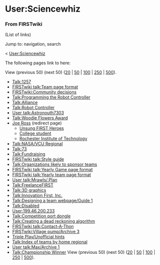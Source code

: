 # User:Sciencewhiz

### From FIRSTwiki

(List of links)

Jump to: navigation, search

&lt; [User:Sciencewhiz](/index.php?title=User:Sciencewhiz&redirect=no
"User:Sciencewhiz" )  

The following pages link to here:

View (previous 50) (next 50)
([20](/index.php?title=Special:Whatlinkshere/User:Sciencewhiz&limit=20&from=0
"Special:Whatlinkshere/User:Sciencewhiz" ) |
[50](/index.php?title=Special:Whatlinkshere/User:Sciencewhiz&limit=50&from=0
"Special:Whatlinkshere/User:Sciencewhiz" ) |
[100](/index.php?title=Special:Whatlinkshere/User:Sciencewhiz&limit=100&from=0
"Special:Whatlinkshere/User:Sciencewhiz" ) |
[250](/index.php?title=Special:Whatlinkshere/User:Sciencewhiz&limit=250&from=0
"Special:Whatlinkshere/User:Sciencewhiz" ) |
[500](/index.php?title=Special:Whatlinkshere/User:Sciencewhiz&limit=500&from=0
"Special:Whatlinkshere/User:Sciencewhiz" )).

  * [Talk:1257](Talk:1257 "Talk:1257" )
  * [FIRSTwiki talk:Team page format](FIRSTwiki_talk:Team_page_format "FIRSTwiki talk:Team page format" )
  * [FIRSTwiki:Community decisions](FIRSTwiki:Community_decisions "FIRSTwiki:Community decisions" )
  * [Talk:Programming the Robot Controller](Talk:Programming_the_Robot_Controller "Talk:Programming the Robot Controller" )
  * [Talk:Alliance](Talk:Alliance "Talk:Alliance" )
  * [Talk:Robot Controller](Talk:Robot_Controller "Talk:Robot Controller" )
  * [User talk:Astronouth7303](User_talk:Astronouth7303 "User talk:Astronouth7303" )
  * [Talk:Woodie Flowers Award](Talk:Woodie_Flowers_Award "Talk:Woodie Flowers Award" )
  * [Joe Ross](/index.php?title=Joe_Ross&redirect=no "Joe Ross" ) (redirect page) 
    * [Unsung FIRST Heroes](Unsung_FIRST_Heroes "Unsung FIRST Heroes" )
    * [College student](College_student "College student" )
    * [Rochester Institute of Technology](Rochester_Institute_of_Technology "Rochester Institute of Technology" )
  * [Talk:NASA/VCU Regional](Talk:NASA/VCU_Regional "Talk:NASA/VCU Regional" )
  * [Talk:73](Talk:73 "Talk:73" )
  * [Talk:Fundraising](Talk:Fundraising "Talk:Fundraising" )
  * [FIRSTwiki talk:Style guide](FIRSTwiki_talk:Style_guide "FIRSTwiki talk:Style guide" )
  * [Talk:Organizations likely to sponsor teams](Talk:Organizations_likely_to_sponsor_teams "Talk:Organizations likely to sponsor teams" )
  * [FIRSTwiki talk:Yearly Game page format](FIRSTwiki_talk:Yearly_Game_page_format "FIRSTwiki talk:Yearly Game page format" )
  * [FIRSTwiki talk:Yearly team page format](FIRSTwiki_talk:Yearly_team_page_format "FIRSTwiki talk:Yearly team page format" )
  * [User talk:Mrawls/.Plan](User_talk:Mrawls/.Plan "User talk:Mrawls/.Plan" )
  * [Talk:FreelanceFIRST](Talk:FreelanceFIRST "Talk:FreelanceFIRST" )
  * [Talk:3D graphics](Talk:3D_graphics "Talk:3D graphics" )
  * [Talk:Innovation First, Inc.](Talk:Innovation_First%2C_Inc. "Talk:Innovation First, Inc." )
  * [Talk:Designing a team webpage/Guide 1](Talk:Designing_a_team_webpage/Guide_1 "Talk:Designing a team webpage/Guide 1" )
  * [Talk:Disabled](Talk:Disabled "Talk:Disabled" )
  * [User:199.46.200.233](User:199.46.200.233 "User:199.46.200.233" )
  * [Talk:Competition port dongle](Talk:Competition_port_dongle "Talk:Competition port dongle" )
  * [Talk:Creating a dead reckoning algorithm](Talk:Creating_a_dead_reckoning_algorithm "Talk:Creating a dead reckoning algorithm" )
  * [FIRSTwiki talk:Contact-A-Thon](FIRSTwiki_talk:Contact-A-Thon "FIRSTwiki talk:Contact-A-Thon" )
  * [FIRSTwiki:Village pump/Archive 3](FIRSTwiki:Village_pump/Archive_3 "FIRSTwiki:Village pump/Archive 3" )
  * [Triple Play/Unofficial hints](Triple_Play/Unofficial_hints "Triple Play/Unofficial hints" )
  * [Talk:Index of teams by home regional](Talk:Index_of_teams_by_home_regional "Talk:Index of teams by home regional" )
  * [User talk:Max/Archive 1](User_talk:Max/Archive_1 "User talk:Max/Archive 1" )
  * [Talk:Championship Winner](Talk:Championship_Winner "Talk:Championship Winner" )
View (previous 50) (next 50)
([20](/index.php?title=Special:Whatlinkshere/User:Sciencewhiz&limit=20&from=0
"Special:Whatlinkshere/User:Sciencewhiz" ) |
[50](/index.php?title=Special:Whatlinkshere/User:Sciencewhiz&limit=50&from=0
"Special:Whatlinkshere/User:Sciencewhiz" ) |
[100](/index.php?title=Special:Whatlinkshere/User:Sciencewhiz&limit=100&from=0
"Special:Whatlinkshere/User:Sciencewhiz" ) |
[250](/index.php?title=Special:Whatlinkshere/User:Sciencewhiz&limit=250&from=0
"Special:Whatlinkshere/User:Sciencewhiz" ) |
[500](/index.php?title=Special:Whatlinkshere/User:Sciencewhiz&limit=500&from=0
"Special:Whatlinkshere/User:Sciencewhiz" )).

